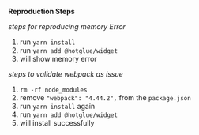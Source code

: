 **Reproduction Steps**

*steps for reproducing memory Error* 
1. run `yarn install`
2. run `yarn add @hotglue/widget`
3. will show memory error

*steps to validate webpack as issue*
1. `rm -rf node_modules`
2.  remove `"webpack": "4.44.2",` from the `package.json`
3.  run `yarn install` again
4.  run `yarn add @hotglue/widget`
5.  will install successfully

